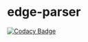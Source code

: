 # edge-parser
[![Codacy Badge](https://api.codacy.com/project/badge/Grade/c88b660fa25f4a4f8667254e008d3085)](https://app.codacy.com/app/izolot/edge-parser?utm_source=github.com&utm_medium=referral&utm_content=izolot/edge-parser&utm_campaign=Badge_Grade_Settings)